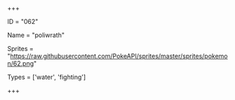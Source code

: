 




+++

ID = "062"

Name = "poliwrath"

Sprites = "https://raw.githubusercontent.com/PokeAPI/sprites/master/sprites/pokemon/62.png"

Types = ['water', 'fighting']

+++

